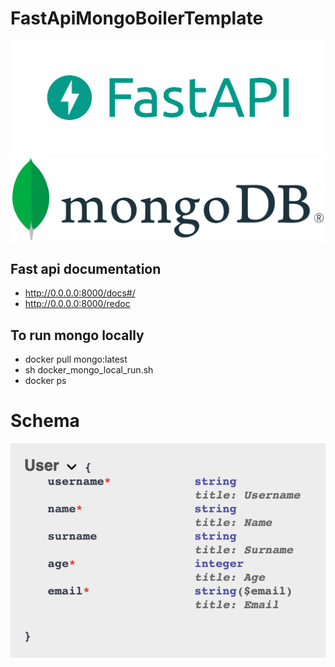 # FastApiMongoBoilerTemplate
![fast-api](static/fast.png)
![mongo](static/mongo.png)

## Fast api documentation

- http://0.0.0.0:8000/docs#/
- http://0.0.0.0:8000/redoc

## To run mongo locally

- docker pull mongo:latest
- sh docker_mongo_local_run.sh
- docker ps

# Schema

![user](static/user.png)
